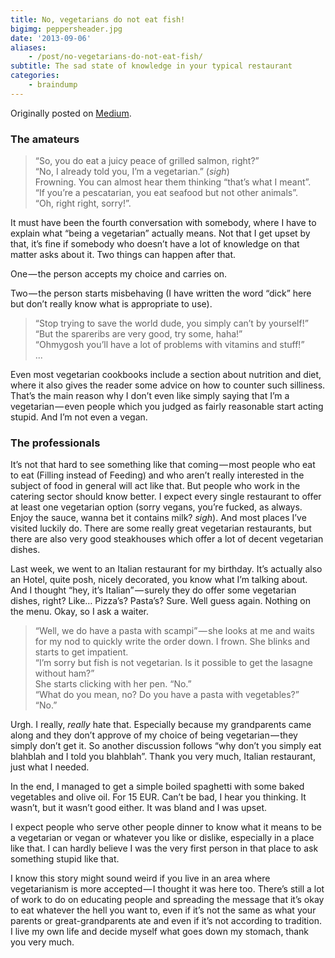 ```yaml
---
title: No, vegetarians do not eat fish!
bigimg: peppersheader.jpg
date: '2013-09-06'
aliases:
    - /post/no-vegetarians-do-not-eat-fish/
subtitle: The sad state of knowledge in your typical restaurant
categories:
    - braindump
---
```


Originally posted on [Medium](https://medium.com/this-happened-to-me/no-vegetarians-do-not-eat-fish-403bc03781ab).

### The amateurs

>“So, you do eat a juicy peace of grilled salmon, right?”<br/>
“No, I already told you, I’m a vegetarian.” (*sigh*)<br/>
Frowning. You can almost hear them thinking “that’s what I meant”.<br/>
“If you’re a pescatarian, you eat seafood but not other animals”.<br/>
“Oh, right right, sorry!”.

It must have been the fourth conversation with somebody, where I have to explain what “being a vegetarian” actually means. Not that I get upset by that, it’s fine if somebody who doesn’t have a lot of knowledge on that matter asks about it. Two things can happen after that.

One — the person accepts my choice and carries on.

Two — the person starts misbehaving (I have written the word “dick” here but don’t really know what is appropriate to use).

> “Stop trying to save the world dude, you simply can’t by yourself!”<br/>
“But the spareribs are very good, try some, haha!”<br/>
“Ohmygosh you’ll have a lot of problems with vitamins and stuff!”<br/>
...

Even most vegetarian cookbooks include a section about nutrition and diet, where it also gives the reader some advice on how to counter such silliness. That’s the main reason why I don’t even like simply saying that I’m a vegetarian — even people which you judged as fairly reasonable start acting stupid. And I’m not even a vegan.

### The professionals

It’s not that hard to see something like that coming — most people who eat to eat (Filling instead of Feeding) and who aren’t really interested in the subject of food in general will act like that.
But people who work in the catering sector should know better. I expect every single restaurant to offer at least one vegetarian option (sorry vegans, you’re fucked, as always. Enjoy the sauce, wanna bet it contains milk? *sigh*). And most places I’ve visited luckily do. There are some really great vegetarian restaurants, but there are also very good steakhouses which offer a lot of decent vegetarian dishes.

Last week, we went to an Italian restaurant for my birthday. It’s actually also an Hotel, quite posh, nicely decorated, you know what I’m talking about. And I thought “hey, it’s Italian” — surely they do offer some vegetarian dishes, right? Like… Pizza’s? Pasta’s? Sure.
Well guess again. Nothing on the menu. Okay, so I ask a waiter.

> “Well, we do have a pasta with scampi” — she looks at me and waits for my nod to quickly write the order down. I frown. She blinks and starts to get impatient.<br/>
“I’m sorry but fish is not vegetarian. Is it possible to get the lasagne without ham?”<br/>
She starts clicking with her pen. “No.”<br/>
“What do you mean, no? Do you have a pasta with vegetables?”<br/>
“No.”

Urgh. I really, _really_ hate that. Especially because my grandparents came along and they don’t approve of my choice of being vegetarian — they simply don’t get it. So another discussion follows “why don’t you simply eat blahblah and I told you blahblah”. Thank you very much, Italian restaurant, just what I needed.

In the end, I managed to get a simple boiled spaghetti with some baked vegetables and olive oil. For 15 EUR. Can’t be bad, I hear you thinking. It wasn’t, but it wasn’t good either. It was bland and I was upset.

I expect people who serve other people dinner to know what it means to be a vegetarian or vegan or whatever you like or dislike, especially in a place like that. I can hardly believe I was the very first person in that place to ask something stupid like that.

I know this story might sound weird if you live in an area where vegetarianism is more accepted — I thought it was here too. There’s still a lot of work to do on educating people and spreading the message that it’s okay to eat whatever the hell you want to, even if it’s not the same as what your parents or great-grandparents ate and even if it’s not according to tradition. I live my own life and decide myself what goes down my stomach, thank you very much.
